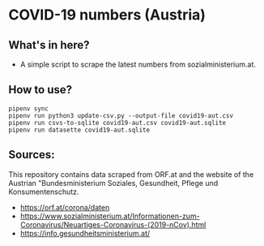# COVID-19 numbers (Austria)

## What's in here?

- A simple script to scrape the latest numbers from sozialministerium.at.

## How to use?

```
pipenv sync
pipenv run python3 update-csv.py --output-file covid19-aut.csv
pipenv run csvs-to-sqlite covid19-aut.csv covid19-aut.sqlite
pipenv run datasette covid19-aut.sqlite
```

## Sources:

This repository contains data scraped from ORF.at and the website of the
Austrian "Bundesministerium Soziales, Gesundheit, Pflege und Konsumentenschutz.

- <https://orf.at/corona/daten>
- <https://www.sozialministerium.at/Informationen-zum-Coronavirus/Neuartiges-Coronavirus-(2019-nCov).html>
- <https://info.gesundheitsministerium.at/>
